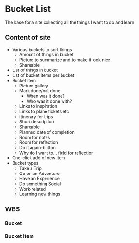 # Bucket List
The base for a site collecting all the things I want to do and learn

## Content of site

* Various buckets to sort things
  * Amount of things in bucket
  * Picture to summarize and to make it look nice
  * Shareable
* List of things in bucket
* List of bucket items per bucket
* Bucket item
  * Picture gallery
  * Mark done/not done
    * When was it done?
    * Who was it done with?
  * Links to inspiration
  * Links to plane tickets etc
  * Itinerary for trips
  * Short description
  * Shareable
  * Planned date of completion
  * Room for notes
  * Room for reflection
  * Do it again-button
  * Why do I want to... field for reflection
* One-click add of new item
* Bucket types
  * Take a Trip
  * Go on an Adventure
  * Have an Experience
  * Do something Social
  * Work-related
  * Learning new things

## WBS
### Bucket
### Bucket Item
